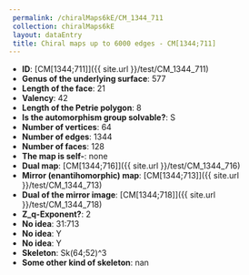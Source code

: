 ```yaml
--- 
 permalink: /chiralMaps6kE/CM_1344_711 
 collection: chiralMaps6kE
 layout: dataEntry
 title: Chiral maps up to 6000 edges - CM[1344;711]
---
```


- **ID**: [CM[1344;711]]({{ site.url }}/test/CM_1344_711)
- **Genus of the underlying surface**: 577
- **Length of the face**: 21
- **Valency**: 42
- **Length of the Petrie polygon**: 8
- **Is the automorphism group solvable?**: S
- **Number of vertices**: 64
- **Number of edges**: 1344
- **Number of faces**: 128
- **The map is self-**: none
- **Dual map**: [CM[1344;716]]({{ site.url }}/test/CM_1344_716)
- **Mirror (enantihomorphic) map**: [CM[1344;713]]({{ site.url }}/test/CM_1344_713)
- **Dual of the mirror image**: [CM[1344;718]]({{ site.url }}/test/CM_1344_718)
- **Z_q-Exponent?**: 2
- **No idea**:  31:713
- **No idea**: Y
- **No idea**: Y
- **Skeleton**: Sk(64;52)^3
- **Some other kind of skeleton**: nan
